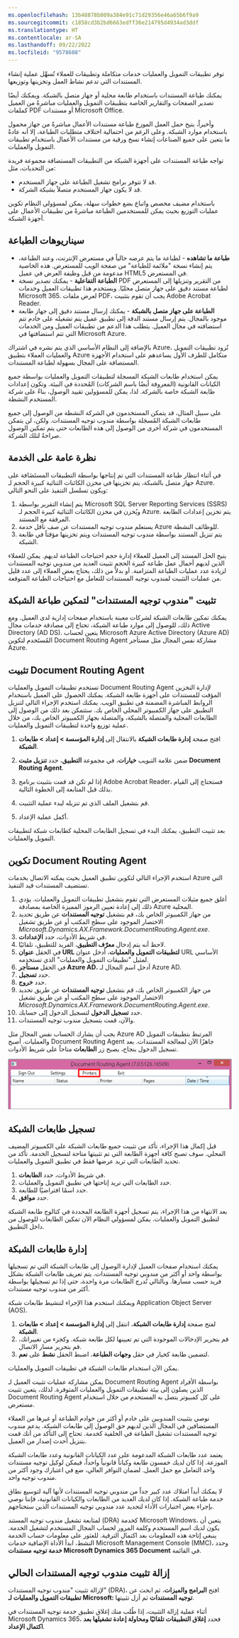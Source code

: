 ```yaml
---
ms.openlocfilehash: 13b48878b009a384e91c71d29356e46a65b6f9a9
ms.sourcegitcommit: c1858cd3b2bd6663edff36e214795d4934ad3ddf
ms.translationtype: HT
ms.contentlocale: ar-SA
ms.lasthandoff: 09/22/2022
ms.locfileid: "9578608"
---
```

توفر تطبيقات التمويل والعمليات خدمات متكاملة وتطبيقات للعملاء تُسهِّل عملية إنشاء المستندات التي تدعم نشاط العمل وتخزينها وتوزيعها. 

يمكنك طباعة المستندات باستخدام طابعة محلية أو جهاز متصل بالشبكة. ويمكنك أيضًا تصدير الصفحات والتقارير الخاصة بتطبيقات التمويل والعمليات مباشرةً من العميل كملفات PDF أو مستندات Microsoft Office. 

وأخيراً، يتيح حمل العمل الموزع طباعة مستندات الأعمال مباشرةً من جهاز محمول باستخدام موارد الشبكة. وعلى الرغم من احتمالية اختلاف متطلبات الطباعة، إلا أنه عادةً ما يتعين على جميع الصناعات إنشاء نسخ ورقية من مستندات الأعمال باستخدام تطبيقات التمويل والعمليات.

تواجه طباعة المستندات على أجهزة الشبكة من التطبيقات المستضافة مجموعة فريدة من التحديات، مثل:

- قد لا تتوفر برامج تشغيل الطباعة على جهاز المستخدم.
- قد لا يكون جهاز المستخدم متصلاً بشبكة الشركة.

باستخدام مضيف مخصص واتباع بضع خطوات سهلة، يمكن لمسؤولي النظام تكوين عمليات التوزيع بحيث يمكن للمستخدمين الطباعة مباشرةً من تطبيقات الأعمال على أجهزة الشبكة.

## <a name="printing-scenarios"></a>سيناريوهات الطباعة 

- **طباعة ما تشاهده** - لطباعة ما يتم عرضه حالياً في مستعرض الإنترنت، وعند الطباعة، يتم إنشاء نسخة "ملائمة للطباعة" من صفحة الويب للمستعرض. هذه الخاصية مدعومة من قبل وظيفة العرض في عميل HTML5 في المستعرض.
- **الطباعة التفاعلية** - يمكنك تصدير نسخة PDF من التقرير وتنزيلها إلى المستعرض لطباعة مستند دقيق على جهاز متصل محليًا. ويستخدم هذا تطبيقات العميل وخدمات Microsoft 365. لعرض ملفات PDF، يجب أن تقوم بتثبيت Adobe Acrobat Reader.
- **الطباعة على جهاز متصل بالشبكة** - يمكنك إرسال مستند دقيق إلى جهاز طابعة موجود بالمجال. يتم إرسال مستند الدقة إلى تطبيق عميل يتم تشغيله على خادم تتم استضافته في مجال العميل. يتطلب هذا الدعم من تطبيقات العميل ومن الخدمات التي تتم استضافتها في Microsoft Azure.

بالإضافة إلى النظام الأساسي الذي يتم نشره في اشتراك Azure، تُزود تطبيقات التمويل والعمليات العملاء بتطبيق Azure متكامل للطرف الأول يساعدهم على استخدام الأجهزة المستضافة على المجال بسهولة لطباعة المستندات.

يمكن استخدام طابعات الشبكة المسجلة لتطبيقات التمويل والعمليات بواسطة جميع الكيانات القانونية (المعروفة أيضًا باسم الشركات) المُحددة في البيئة. وتكون إعدادات طابعة الشبكة خاصة بالشركة. لذا، يمكن للمسؤولين تقييد الوصول، بناءً على شركة المستخدم النشطة. 

على سبيل المثال، قد يتمكن المستخدمون في الشركة النشطة من الوصول إلى جميع طابعات الشبكة المُسجَلة بواسطة مندوب توجيه المستندات. ولكن، لن يتمكن المستخدمون في شركة أخرى من الوصول إلى هذه الطابعات حتى يتم تمكين الوصول صراحةً لتلك الشركة.

## <a name="service-overview"></a>نظرة عامة على الخدمة 

في أثناء انتظار طباعة المستندات التي تم إنتاجها بواسطة التطبيقات المستَضَافة على جهاز متصل بالشبكة، يتم تخزينها في مخزن الكائنات الثنائية كبيرة الحجم لـ Azure. ويكون تسلسل التنفيذ على النحو التالي:

1.  يتم إنشاء التقرير بواسطة Microsoft SQL Server Reporting Services (SSRS) ويُخزن في مخزن الكائنات الثنائية كبيرة الحجم لـ Azure. يتم تخزين إعدادات الطابعة المرفقة مع المستند.
2.  يستعلم مندوب توجيه المستندات عن صف ناقل خدمة Azure للوظائف النشطة.
3.  يتم تنزيل المستند بواسطة مندوب توجيه المستندات ويتم تخزينها مؤقتاً في طابعة الشبكة.

يتيح الحل المستند إلى العميل للعملاء إدارة حجم احتياجات الطباعة لديهم. يمكن للعملاء الذين لديهم أحمال عمل طباعة كبيرة الحجم تثبيت العديد من مندوبي توجيه المستندات لزيادة عدد عمليات الطباعة المتزامنة. أو بدلاً من ذلك، يحتاج بعض العملاء إلى عدد قليل من عمليات التثبيت لمندوب توجيه المستندات للتعامل مع احتياجات الطباعة المتوقعة.

## <a name="install-the-document-routing-agent-to-enable-network-printing"></a>تثبيت "مندوب توجيه المستندات" لتمكين طباعة الشبكة 

يمكنك تمكين طابعات الشبكة لشركات معينة باستخدام صفحات إدارية لدى العميل. ومع ذلك، للوصول إلى موارد طباعة الشبكة، تحتاج إلى مصادقة خدمات مجال Active Directory (AD DS). يتعين لحساب Microsoft Azure Active Directory (Azure AD) المُستَخدم لتكوين Document Routing Agent مشاركة نفس المجال مثل مستأجر Azure.

## <a name="install-the-document-routing-agent"></a>تثبيت Document Routing Agent 

تستخدم تطبيقات التمويل والعمليات Document Routing Agent لإدارة التخزين المؤقت للمستندات على أجهزة طابعة الشبكة. يمكنك الحصول على العميل باستخدام الروابط المباشرة المضمنة في تطبيق الويب. يمكنك استخدم الإجراء التالي لتنزيل التطبيق على جهاز الكمبيوتر المحلي الخاص بك. ستتمكن بعد ذلك من الوصول إلى الطابعات المحلية والمتصلة بالشبكة، والمتصلة بجهاز الكمبيوتر الخاص بك، من خلال عملية توزيع واحدة لتطبيقات التمويل والعمليات.

1.  افتح صفحة **إدارة طابعات الشبكة** بالانتقال إلى **إدارة المؤسسة > إعداد > طابعات الشبكة**.
2.  ضمن علامة التبويب **خيارات**، في مجموعة **التطبيق**، حدد **تنزيل مثبت Document Routing Agent**.
3.  إذا لم تكن قد قمت بتثبيت برنامج Adobe Acrobat Reader، فستحتاج إلى القيام بذلك قبل المتابعة إلى الخطوة التالية.

4.  قم بتشغيل الملف الذي تم تنزيله لبدء عملية التثبيت.
5.  أكمل عملية الإعداد.
 
بعد تثبيت التطبيق، يمكنك البدء في تسجيل الطابعات المحلية كطابعات شبكة لتطبيقات التمويل والعمليات.

## <a name="configure-the-document-routing-agent"></a>تكوين Document Routing Agent 

استخدم الإجراء التالي لتكوين تطبيق العميل بحيث يمكنه الاتصال بخدمات Azure التي تستضيف المستندات قيد التنفيذ.

1.  أغلق جميع مثيلات المستعرض التي تقوم بتشغيل تطبيقات التمويل والعمليات. يؤدي ذلك إلى إعادة تعيين الرموز المميزة الخاصة بمصادقة Azure المحلية.
2.  من جهاز الكمبيوتر الخاص بك، قم بتشغيل **توجيه المستندات** عن طريق تحديد الاختصار الموجود على سطح المكتب أو عن طريق تشغيل *Microsoft.Dynamics.AX.Framework.DocumentRouting.Agent.exe*.
3.  في شريط الأدوات، حدد **الإعدادات**.
4.  لاحظ أنه يتم إدخال **معرّف التطبيق**، الفريد للتطبيق، تلقائيًا.
5.  في الحقل **عنوان URL لتطبيقات التمويل والعمليات**، أدخل عنوان URL الأساسي لمثيل "تطبيقات التمويل والعمليات" الذي تستخدمه.
6.  في الحقل **مستأجر Azure AD**، أدخل اسم المجال لـ Azure AD.
7.  حدد **تسجيل**.
8.  حدد **خروج**.
9.  من جهاز الكمبيوتر الخاص بك، قم بتشغيل **توجيه المستندات** عن طريق تحديد الاختصار الموجود على سطح المكتب أو عن طريق تشغيل *Microsoft.Dynamics.AX.Framework.DocumentRouting.Agent.exe*.
10. حدد **تسجيل الدخول** لتسجيل الدخول إلى حسابك.
11. والآن، قمت بتسجيل مندوب توجيه المستندات.

يجب أن يشارك الحساب نفس المجال مثل Azure AD المرتبط بتطبيقات التمويل والعمليات. أصبح Document Routing Agent جاهزًا الآن لمعالجة المستندات. بعد تسجيل الدخول بنجاح، يصبح زر **الطابعات** متاحاً على شريط الأدوات.    
 
![لقطة شاشة لمندوب توجيه المستندات تعرض زر الطابعات على شريط الأدوات.](../media/register.png)

## <a name="register-network-printers"></a>تسجيل طابعات الشبكة

قبل إكمال هذا الإجراء، تأكد من تثبيت جميع طابعات الشبكة على الكمبيوتر المضيف المحلي. سوف تصبح كافة أجهزة الطابعة التي تم تثبيتها متاحة لتسجيل الخدمة. تأكد من تحديد الطابعات التي تريد عرضها فقط في تطبيق التمويل والعمليات.

1.  في شريط الأدوات، حدد **الطابعات**.
2.  حدد الطابعات التي تريد إتاحتها في تطبيق التمويل والعمليات.
3.  حدد اسمًا افتراضيًا للطابعة.
4.  حدد **موافق**.

بعد الانتهاء من هذا الإجراء، يتم تسجيل أجهزة الطابعة المحددة في كتالوج طابعة الشبكة لتطبيق التمويل والعمليات. يمكن لمسؤولي النظام الآن تمكين الطابعات للوصول من داخل التطبيق.

## <a name="administer-network-printers"></a>إدارة طابعات الشبكة 

يمكنك استخدام صفحات العميل لإدارة الوصول إلى طابعات الشبكة التي تم تسجيلها بواسطة واحد أو أكثر من مندوبي توجيه المستندات. يتم تعريف طابعات الشبكة بشكل فريد حسب مسارها. وبالتالي تُدرج الطابعات مرة واحدة، حتى إذا تم تسجيلها بواسطة أكثر من مندوب توجيه مستندات. 

ويمكنك استخدم هذا الإجراء لتنشيط طابعات شبكة Application Object Server‏ (AOS).

1.  لفتح صفحة **إدارة طابعات الشبكة**، انتقل إلى **إدارة المؤسسة > إعداد > طابعات الشبكة**.
2.  قم بتحرير الإدخالات الموجودة التي تم تعيينها لكل طابعة شبكة. وكجزء من تغييراتك، قم بتحرير مسار الاتصال.
3.  لتضمين طابعة كخيار في حقل **وجهات الطباعة**، اضبط الحقل **نشط** على **نعم**.

يمكن الآن استخدام طابعات الشبكة في تطبيقات التمويل والعمليات.

يمكن مشاركة عمليات تثبيت العميل لـ Document Routing Agent بواسطة الأفراد الذين يصلون إلى بيئة تطبيقات التمويل والعمليات المتوفرة. لذلك، يتعين تثبيت Document Routing Agent على كل كمبيوتر يتصل به المستخدم من خلال استخدام مستعرض.

نوصي بتثبيت المندوبين على خادم أو أكثر من خوادم الطباعة أو غيرها من العملاء المستضافين في المجال الذين لديهم حق الوصول إلى طابعات الشبكة. يدعم مندوب توجيه المستندات تشغيل الطباعة في الخلفية كخدمة. تحتاج إلى التأكد من أنك قمت بتنزيل أحدث إصدار من العميل. 

يعتمد عدد طابعات الشبكة المدعومة على عدد الكيانات القانونية وعدد طابعات الشبكة الموزعة. إذا كان لديك خمسون طابعة وكياناً قانونياً واحداً، فيمكن لوكيل توجيه مستندات واحد التعامل مع حمل العمل. لضمان التوافر العالي، ضع في اعتبارك وجود أكثر من مندوب توجيه واحد.  

لا يمكنك أبداً امتلاك عدد كبير جداً من مندوبي توجيه المستندات لأنها آلية لتوسيع نطاق خدمة طباعة الشبكة. إذا كان لديك العديد من الطابعات والكيانات القانونية، فإننا نوصي بإجراء بعض اختبارات الأداء لتحديد عدد مندوبي توجيه المستندات الذين ستحتاجهم.

لمتابعة تشغيل مندوب توجيه المستند (DRA) كخدمة Microsoft Windows، يتعين أن يكون لديك اسم المستخدم وكلمة المرور لحساب المجال المستخدم لتشغيل الخدمة. ينبغي إتاحة هذه المعلومات بعد اكتمال الترقية. للعثور على معلومات حساب الخدمة النشط، ابدأ الأداة الإضافية خدمات Microsoft Management Console (MMC)، وحدد **خدمة توجيه مستندات Microsoft Dynamics 365 Document** في القائمة.

## <a name="uninstall-an-existing-document-routing-agent"></a>إزالة تثبيت مندوب توجيه المستندات الحالي 

لإزالة تثبيت "مندوب توجيه المستندات" (DRA)، افتح **البرامج والميزات**، ثم ابحث عن **تطبيقات التمويل والعمليات لـ Microsoft: توجيه المستندات** ثم أزل تثبيتها.

أثناء عملية إزالة التثبيت، إذا طُلب منك إغلاق تطبيق خدمة توجيه المستندات في Microsoft Dynamics 365، فحدد **إغلاق التطبيقات تلقائيًا ومحاولة إعادة تشغيلها بعد اكتمال الإعداد**.

